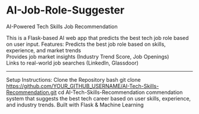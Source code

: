 # AI-Job-Role-Suggester
AI-Powered Tech Skills Job Recommendation 

This is a Flask-based AI web app that predicts the best tech job role based on user input.
Features:
Predicts the best job role based on skills, experience, and market trends  
Provides job market insights (Industry Trend Score, Job Openings)  
Links to real-world job searches (LinkedIn, Glassdoor)  

---
Setup Instructions:
Clone the Repository
bash
git clone https://github.com/YOUR_GITHUB_USERNAME/AI-Tech-Skills-Recommendation.git
cd AI-Tech-Skills-Recommendation
commendation system that suggests the best tech career based on user skills, experience, and industry trends. Built with Flask &amp; Machine Learning
